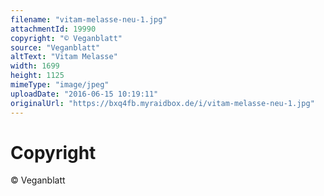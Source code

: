 ```yaml
---
filename: "vitam-melasse-neu-1.jpg"
attachmentId: 19990
copyright: "© Veganblatt"
source: "Veganblatt"
altText: "Vitam Melasse"
width: 1699
height: 1125
mimeType: "image/jpeg"
uploadDate: "2016-06-15 10:19:11"
originalUrl: "https://bxq4fb.myraidbox.de/i/vitam-melasse-neu-1.jpg"
---
```


# Copyright

© Veganblatt
